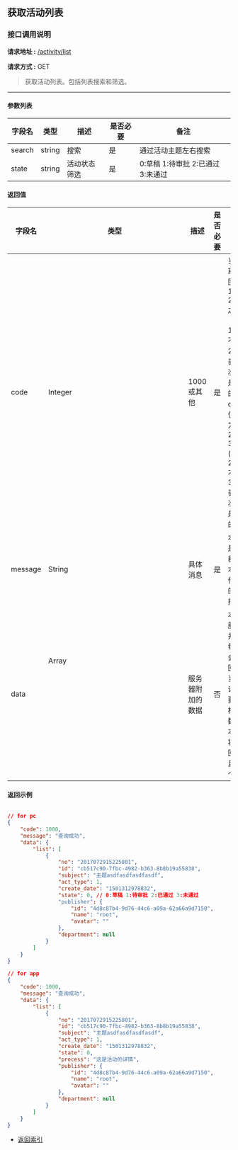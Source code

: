 ## 获取活动列表

### 接口调用说明

__请求地址 :__ [/activity/list](#)

__请求方式 :__ GET

> 获取活动列表。包括列表搜索和筛选。

--------------------------------------

#### 参数列表

|字段名|类型|描述|是否必要|备注|
|-|-|-|-|-|
|search|string|搜索|是|通过活动主题左右搜索|
|state|string|活动状态筛选|是|0:草稿 1:待审批 2:已通过 3:未通过|

#### 返回值

|字段名|类型|描述|是否必要|备注|
|-|-|-|-|-|
|code|Integer|1000 或其他|是|当code取值范围为 1000 - 2000 之间时（包含1000, 不包含2000）表示此次操作是成功的。当code取值范围为 2000 - 3000 (包含2000, 不包含3000)表示此次操作是失败的|
|message|String|具体消息|是|本字段是服务器对于本次操作结果的消息描述|
|data|Array<Object>|服务器附加的数据|否|本字段服务器并不是每次都会返回，大当每次请求需要返回相应的数据时本字段将会返回，并且是一个数组|

#### 返回示例

```json

// for pc
{
    "code": 1000,
    "message": "查询成功",
    "data": {
        "list": [
            {
                "no": "2017072915225801",
                "id": "cb517c90-7fbc-4982-b363-8b8b19a55838",
                "subject": "主题asdfasdfasdfasdf",
                "act_type": 1,
                "create_date": "1501312978832",
                "state": 0, // 0:草稿 1:待审批 2:已通过 3:未通过
                "publisher": {
                    "id": "4d8c87b4-9d76-44c6-a09a-62a66a9d7150",
                    "name": "root",
                    "avatar": ""
                },
                "department": null
            }
        ]
    }
}

// for app
{
    "code": 1000,
    "message": "查询成功",
    "data": {
        "list": [
            {
                "no": "2017072915225801",
                "id": "cb517c90-7fbc-4982-b363-8b8b19a55838",
                "subject": "主题asdfasdfasdfasdf",
                "act_type": 1,
                "create_date": "1501312978832",
                "state": 0,
                "process": "这是活动的详情",
                "publisher": {
                    "id": "4d8c87b4-9d76-44c6-a09a-62a66a9d7150",
                    "name": "root",
                    "avatar": ""
                },
                "department": null
            }
        ]
    }
}
```

* [返回索引](../readme.md)

